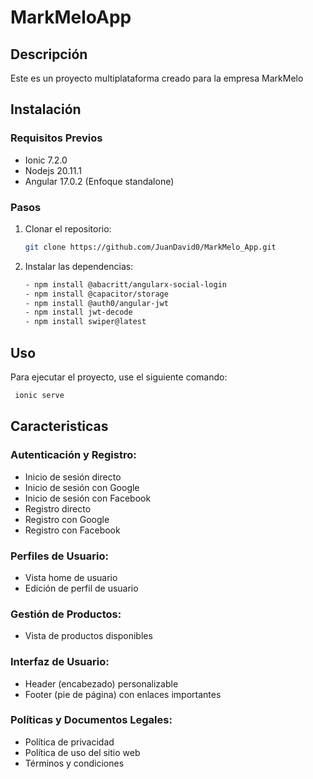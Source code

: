 # MarkMeloApp

## Descripción
Este es un proyecto multiplataforma creado para la empresa MarkMelo

## Instalación

### Requisitos Previos
- Ionic 7.2.0
- Nodejs 20.11.1
- Angular 17.0.2 (Enfoque  standalone)

### Pasos
1. Clonar el repositorio:
    ```bash
    git clone https://github.com/JuanDavid0/MarkMelo_App.git
    ```
2. Instalar las dependencias:
    ```bash
    - npm install @abacritt/angularx-social-login
    - npm install @capacitor/storage
    - npm install @auth0/angular-jwt
    - npm install jwt-decode
    - npm install swiper@latest
    ```
## Uso
Para ejecutar el proyecto, use el siguiente comando:
```bash
 ionic serve
```
## Caracteristicas
### Autenticación y Registro:
- Inicio de sesión directo
- Inicio de sesión con Google
- Inicio de sesión con Facebook
- Registro directo
- Registro con Google
- Registro con Facebook
### Perfiles de Usuario:
- Vista home de usuario
- Edición de perfil de usuario
### Gestión de Productos:
- Vista de productos disponibles
### Interfaz de Usuario:
- Header (encabezado) personalizable
- Footer (pie de página) con enlaces importantes
### Políticas y Documentos Legales:
- Política de privacidad
- Política de uso del sitio web
- Términos y condiciones

